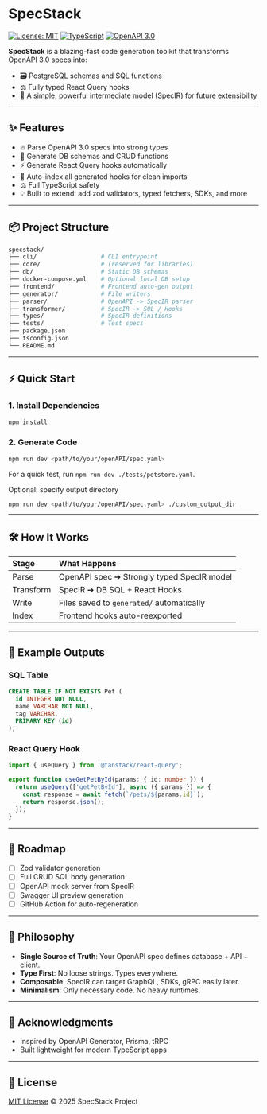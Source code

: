 # SpecStack

[![License: MIT](https://img.shields.io/badge/License-MIT-yellow.svg)](LICENSE)
[![TypeScript](https://img.shields.io/badge/Built%20With-TypeScript-3178c6.svg)](https://www.typescriptlang.org/)
[![OpenAPI 3.0](https://img.shields.io/badge/OpenAPI-3.0-6BA539.svg)](https://swagger.io/specification/)

**SpecStack** is a blazing-fast code generation toolkit that transforms OpenAPI 3.0 specs into:

- 🗃️ PostgreSQL schemas and SQL functions
- ⚖️ Fully typed React Query hooks
- 🦍 A simple, powerful intermediate model (SpecIR) for future extensibility

---

## ✨ Features

- 🔥 Parse OpenAPI 3.0 specs into strong types
- 💾 Generate DB schemas and CRUD functions
- ⚡ Generate React Query hooks automatically
- 🔹 Auto-index all generated hooks for clean imports
- ⚖️ Full TypeScript safety
- 💡 Built to extend: add zod validators, typed fetchers, SDKs, and more

---

## 📦 Project Structure

```bash
specstack/
├── cli/                  # CLI entrypoint
├── core/                 # (reserved for libraries)
├── db/                   # Static DB schemas
├── docker-compose.yml    # Optional local DB setup
├── frontend/             # Frontend auto-gen output
├── generator/            # File writers
├── parser/               # OpenAPI -> SpecIR parser
├── transformer/          # SpecIR -> SQL / Hooks
├── types/                # SpecIR definitions
├── tests/                # Test specs
├── package.json
├── tsconfig.json
└── README.md
```

---

## ⚡ Quick Start

### 1. Install Dependencies

```bash
npm install
```

### 2. Generate Code

```bash
npm run dev <path/to/your/openAPI/spec.yaml>
```
For a quick test, run `npm run dev ./tests/petstore.yaml`.

Optional: specify output directory

```bash
npm run dev <path/to/your/openAPI/spec.yaml> ./custom_output_dir
```

---

## 🛠️ How It Works

| Stage | What Happens |
|:------|:-------------|
| Parse | OpenAPI spec ➔ Strongly typed SpecIR model |
| Transform | SpecIR ➔ DB SQL + React Hooks |
| Write | Files saved to `generated/` automatically |
| Index | Frontend hooks auto-reexported |

---

## 📄 Example Outputs

### SQL Table

```sql
CREATE TABLE IF NOT EXISTS Pet (
  id INTEGER NOT NULL,
  name VARCHAR NOT NULL,
  tag VARCHAR,
  PRIMARY KEY (id)
);
```

### React Query Hook

```ts
import { useQuery } from '@tanstack/react-query';

export function useGetPetById(params: { id: number }) {
  return useQuery(['getPetById'], async ({ params }) => {
    const response = await fetch(`/pets/${params.id}`);
    return response.json();
  });
}
```

---

## 🚀 Roadmap

- [ ] Zod validator generation
- [ ] Full CRUD SQL body generation
- [ ] OpenAPI mock server from SpecIR
- [ ] Swagger UI preview generation
- [ ] GitHub Action for auto-regeneration

---

## 🧬 Philosophy

- **Single Source of Truth**: Your OpenAPI spec defines database + API + client.
- **Type First**: No loose strings. Types everywhere.
- **Composable**: SpecIR can target GraphQL, SDKs, gRPC easily later.
- **Minimalism**: Only necessary code. No heavy runtimes.

---

## 👏 Acknowledgments

- Inspired by OpenAPI Generator, Prisma, tRPC
- Built lightweight for modern TypeScript apps

---

## 📄 License

[MIT License](LICENSE) © 2025 SpecStack Project
